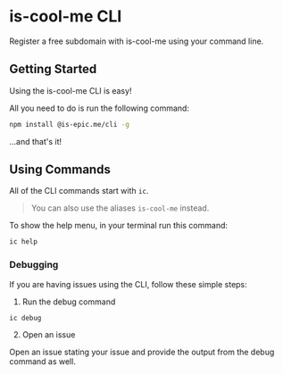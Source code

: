 # is-cool-me CLI
Register a free subdomain with is-cool-me using your command line.

## Getting Started

Using the is-cool-me CLI is easy!

All you need to do is run the following command:

```bash
npm install @is-epic.me/cli -g
```

...and that's it!

## Using Commands

All of the CLI commands start with `ic`.

> You can also use the aliases `is-cool-me` instead.

To show the help menu, in your terminal run this command:

```bash
ic help
```

### Debugging

If you are having issues using the CLI, follow these simple steps:

1. Run the debug command

```bash
ic debug
```

2. Open an issue

Open an issue stating your issue and provide the output from the debug command as well.
